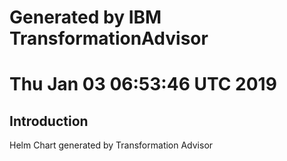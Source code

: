 # Generated by IBM TransformationAdvisor
# Thu Jan 03 06:53:46 UTC 2019
## Introduction

Helm Chart generated by Transformation Advisor
